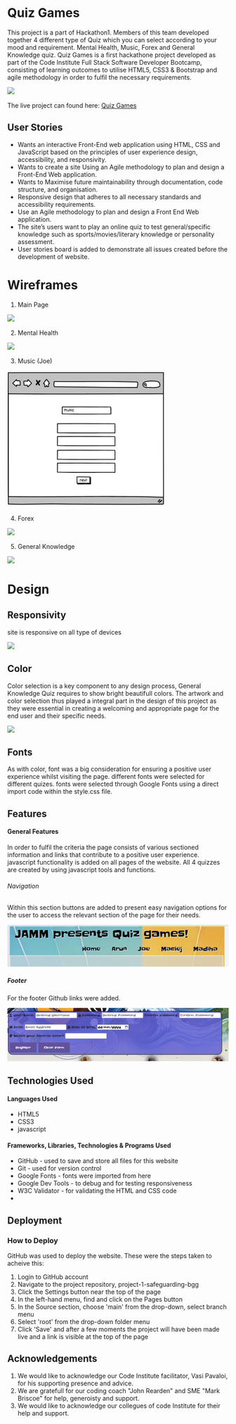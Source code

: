 # Quiz Games
This project is a part of Hackathon1. Members of this team developed together 4 different type of Quiz which you can select according to your mood and requirement. Mental Health, Music, Forex and General Knowledge quiz. Quiz Games is a first hackathone project developed as part of the Code Institute Full Stack Software Developer Bootcamp, consisting of learning outcomes to utilise HTML5, CSS3 & Bootstrap and agile methodology in order to fulfil the necessary requirements.

<img src="assets/images/main.png">


The live project can found here: <a href="https://arunvg1963.github.io/Hackathon1/" rel="nofollow">Quiz Games</a>

## User Stories

+ Wants an interactive Front-End web application using HTML, CSS and JavaScript based on the principles of user experience design, accessibility, and responsivity.
+ Wants to create a site Using an Agile methodology to plan and design a Front-End Web application.
+ Wants to Maximise future maintainability through documentation, code structure, and organisation.
+ Responsive design that adheres to all necessary standards and accessibility requirements.
+ Use an Agile methodology to plan and design a Front End Web application.
+ The site’s users want to play an online quiz to test general/specific knowledge such as sports/movies/literary knowledge or personality assessment.
+ User stories board is added to demonstrate all issues created before the development of website.

# Wireframes
1. Main Page
<img src="assets/images/20241023_132450.jpg">

2. Mental Health
<img src="assets/images/20241023_132450.jpg">

3. Music (Joe)

<img src="assets/images/image_360.png">

4. Forex
<img src="assets/images/20241023_132450.jpg">

5. General Knowledge
<img src="assets/images/20241023_132450.jpg">




# Design
## Responsivity
site is responsive on all type of devices


<img src="assets/images/20241023_132450.jpg">

## Color
Color selection is a key component to any design process, General Knowledge Quiz requires to show bright beautifull colors. The artwork and color selection thus played a integral part in the design of this project as they were essential in creating a welcoming and appropriate page for the end user and their specific needs.


<img src="assets/images/20241023_132450.jpg">

## Fonts

As with color, font was a big consideration for ensuring a positive user experience whilst visiting the page.
different fonts were selected for different quizes. fonts were selected through Google Fonts using a direct import code within the style.css file.


## Features
#### General Features
In order to fulfil the criteria the page consists of various sectioned information and links that contribute to a positive user experience.
javascript functionality is added on all pages of the website. All 4 quizzes are created by using javascript tools and functions.


 ###### Navigation
 

Within this section buttons are added to present easy navigation options for the user to access the relevant section of the page for their needs.

<img src="assets/images/navbar.png">

##### Footer
For the footer Github links were added.

<img src="assets/images/footer.png">

## Technologies Used
#### Languages Used
+ HTML5
+ CSS3
+ javascript
#### Frameworks, Libraries, Technologies & Programs Used
+ GitHub - used to save and store all files for this website
+ Git - used for version control
+ Google Fonts - fonts were imported from here
+ Google Dev Tools - to debug and for testing responsiveness
+ W3C Validator - for validating the HTML and CSS code
+ 
## Deployment
### How to Deploy
GitHub was used to deploy the website. These were the steps taken to acheive this:

1. Login to GitHub account
2. Navigate to the project repository, project-1-safeguarding-bgg
3. Click the Settings button near the top of the page
4. In the left-hand menu, find and click on the Pages button
5. In the Source section, choose 'main' from the drop-down, select branch menu
6. Select 'root' from the drop-down folder menu
7. Click 'Save' and after a few moments the project will have been made live and a link is visible at the top of the page


## Acknowledgements
1. We would like to acknowledge our Code Institute facilitator, Vasi Pavaloi, for his supporting presence and advice.
2. We are gratefull for our coding coach "John Rearden" and SME "Mark Briscoe" for help, generoisty and support.
2. We  would like to acknowledge our collegues of code Institute for their help and support.
